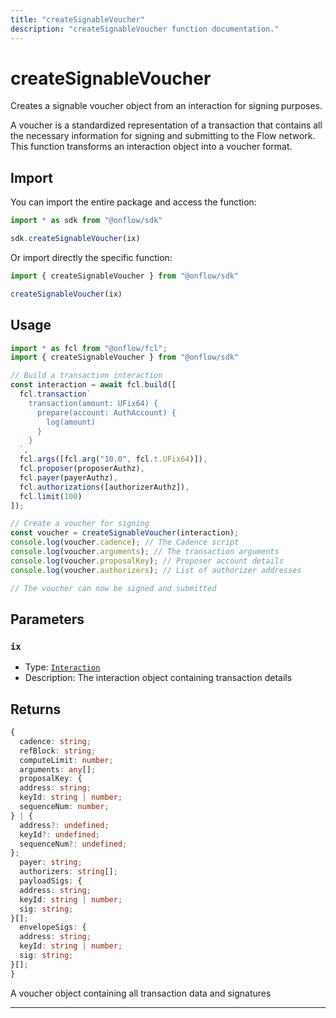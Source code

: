 ```yaml
---
title: "createSignableVoucher"
description: "createSignableVoucher function documentation."
---
```


<!-- THIS DOCUMENT IS AUTO-GENERATED FROM [onflow/sdk/src/resolve/voucher.ts](https://github.com/onflow/fcl-js/tree/master/packages/sdk/src/resolve/voucher.ts). DO NOT EDIT MANUALLY -->

# createSignableVoucher

Creates a signable voucher object from an interaction for signing purposes.

A voucher is a standardized representation of a transaction that contains all the necessary
information for signing and submitting to the Flow network. This function transforms an
interaction object into a voucher format.

## Import

You can import the entire package and access the function:

```typescript
import * as sdk from "@onflow/sdk"

sdk.createSignableVoucher(ix)
```

Or import directly the specific function:

```typescript
import { createSignableVoucher } from "@onflow/sdk"

createSignableVoucher(ix)
```

## Usage

```typescript
import * as fcl from "@onflow/fcl";
import { createSignableVoucher } from "@onflow/sdk"

// Build a transaction interaction
const interaction = await fcl.build([
  fcl.transaction`
    transaction(amount: UFix64) {
      prepare(account: AuthAccount) {
        log(amount)
      }
    }
  `,
  fcl.args([fcl.arg("10.0", fcl.t.UFix64)]),
  fcl.proposer(proposerAuthz),
  fcl.payer(payerAuthz),
  fcl.authorizations([authorizerAuthz]),
  fcl.limit(100)
]);

// Create a voucher for signing
const voucher = createSignableVoucher(interaction);
console.log(voucher.cadence); // The Cadence script
console.log(voucher.arguments); // The transaction arguments
console.log(voucher.proposalKey); // Proposer account details
console.log(voucher.authorizers); // List of authorizer addresses

// The voucher can now be signed and submitted
```

## Parameters

### `ix` 


- Type: [`Interaction`](../types#interaction)
- Description: The interaction object containing transaction details


## Returns

```typescript
{
  cadence: string;
  refBlock: string;
  computeLimit: number;
  arguments: any[];
  proposalKey: {
  address: string;
  keyId: string | number;
  sequenceNum: number;
} | {
  address?: undefined;
  keyId?: undefined;
  sequenceNum?: undefined;
};
  payer: string;
  authorizers: string[];
  payloadSigs: {
  address: string;
  keyId: string | number;
  sig: string;
}[];
  envelopeSigs: {
  address: string;
  keyId: string | number;
  sig: string;
}[];
}
```


A voucher object containing all transaction data and signatures

---